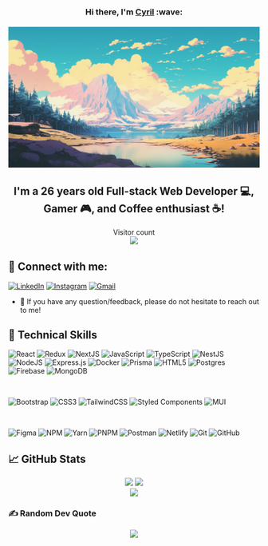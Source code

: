 <h3 align="center">
Hi there, I'm <a href="https://cyrilvotion.com" target="_blank" rel="noreferrer">Cyril</a> :wave:
  
  </br>
  </br>
  <div width="100%">
  <img src="https://raw.githubusercontent.com/Cyril-vtn/Cyril-vtn/main/resources/banner.png">
    
  </div>
</h3>
<h2 align="center">
I'm a 26 years old Full-stack Web Developer 💻, Gamer 🎮, and Coffee enthusiast ☕!
</h2> 

<p align="center"> 
  Visitor count<br>
  <img src="https://profile-counter.glitch.me/cyril-vtn/count.svg" />
</p>

## 🤝 Connect with me:
[![LinkedIn](https://img.shields.io/badge/LinkedIn-0077B5?style=for-the-badge&logo=linkedin&logoColor=white)](https://linkedin.com/in/cyrilvotion)
[![Instagram](https://img.shields.io/badge/Instagram-E4405F?style=for-the-badge&logo=instagram&logoColor=white)](https://www.instagram.com/cyrilcodes/)
[![Gmail](https://img.shields.io/badge/Gmail-D14836?style=for-the-badge&logo=gmail&logoColor=white)](mailto:cyriljustcode@gmail.com)
- 💬 If you have any question/feedback, please do not hesitate to reach out to me!

## 💼 Technical Skills
![React](https://img.shields.io/badge/React-%2320232a.svg?style=for-the-badge&logo=react&logoColor=%2361DAFB)
![Redux](https://img.shields.io/badge/Redux-%23323330.svg?style=for-the-badge&logo=redux&logoColor=white)
![NextJS](https://img.shields.io/badge/nextjs-%23323330.svg?style=for-the-badge&logo=nextjs&logoColor=white)
![JavaScript](https://img.shields.io/badge/javascript-%23323330.svg?style=for-the-badge&logo=javascript&logoColor=%23F7DF1E)
![TypeScript](https://img.shields.io/badge/typescript-%23007ACC.svg?style=for-the-badge&logo=typescript&logoColor=white)
![NestJS](https://img.shields.io/badge/nestjs-%23E0234E.svg?style=for-the-badge&logo=nestjs&logoColor=white)
![NodeJS](https://img.shields.io/badge/node.js-6DA55F?style=for-the-badge&logo=node.js&logoColor=white)
![Express.js](https://img.shields.io/badge/express.js-%23404d59.svg?style=for-the-badge&logo=express&logoColor=%2361DAFB)
![Docker](https://img.shields.io/badge/docker-%230db7ed.svg?style=for-the-badge&logo=docker&logoColor=white)
![Prisma](https://img.shields.io/badge/Prisma-3982CE?style=for-the-badge&logo=Prisma&logoColor=white)
![HTML5](https://img.shields.io/badge/html5-%23E34F26.svg?style=for-the-badge&logo=html5&logoColor=white)
![Postgres](https://img.shields.io/badge/postgres-%23316192.svg?style=for-the-badge&logo=postgresql&logoColor=white)
![Firebase](https://img.shields.io/badge/Firebase-039BE5?style=for-the-badge&logo=Firebase&logoColor=white)
![MongoDB](https://img.shields.io/badge/MongoDB-%234ea94b.svg?style=for-the-badge&logo=mongodb&logoColor=white)

</br>

![Bootstrap](https://img.shields.io/badge/bootstrap-%23563D7C.svg?style=for-the-badge&logo=bootstrap&logoColor=white)
![CSS3](https://img.shields.io/badge/css3-%231572B6.svg?style=for-the-badge&logo=css3&logoColor=white)
![TailwindCSS](https://img.shields.io/badge/tailwindcss-%2338B2AC.svg?style=for-the-badge&logo=tailwind-css&logoColor=white)
![Styled Components](https://img.shields.io/badge/styled--components-DB7093?style=for-the-badge&logo=styled-components&logoColor=white)
![MUI](https://img.shields.io/badge/MUI-%230081CB.svg?style=for-the-badge&logo=mui&logoColor=white)

</br>

![Figma](https://img.shields.io/badge/figma-%23F24E1E.svg?style=for-the-badge&logo=figma&logoColor=white)
![NPM](https://img.shields.io/badge/NPM-%23000000.svg?style=for-the-badge&logo=npm&logoColor=white)
![Yarn](https://img.shields.io/badge/yarn-%232C8EBB.svg?style=for-the-badge&logo=yarn&logoColor=white)
![PNPM](https://img.shields.io/badge/pnpm-%23F24E1E.svg?style=for-the-badge&logo=pnpm&logoColor=white)
![Postman](https://img.shields.io/badge/Postman-FF6C37?style=for-the-badge&logo=postman&logoColor=white)
![Netlify](https://img.shields.io/badge/netlify-%23000000.svg?style=for-the-badge&logo=netlify&logoColor=#00C7B7)
![Git](https://img.shields.io/badge/git-%23F05033.svg?style=for-the-badge&logo=git&logoColor=white)
![GitHub](https://img.shields.io/badge/github-%23121011.svg?style=for-the-badge&logo=github&logoColor=white)

## 📈 GitHub Stats 

<div width="100%">
  <div align="center">
    <img src="https://github-readme-stats.vercel.app/api?username=Cyril-vtn&theme=dark&hide_border=false&include_all_commits=false&count_private=false"/>   
    <img src="https://github-readme-streak-stats.herokuapp.com/?user=Cyril-vtn&theme=dark&hide_border=false"/>
  </div>
  <div align="center">
    <img align="center" width="50%" src="https://github-readme-stats.vercel.app/api/top-langs/?username=Cyril-vtn&theme=dark&hide_border=false&include_all_commits=false&count_private=false&layout=compact"/>
  </div>
</div>


### ✍️ Random Dev Quote
<div width="100%">
  <div align="center">
    <img src="https://quotes-github-readme.vercel.app/api?type=horizontal&theme=tokyonight"/>
     </div>
</div>
